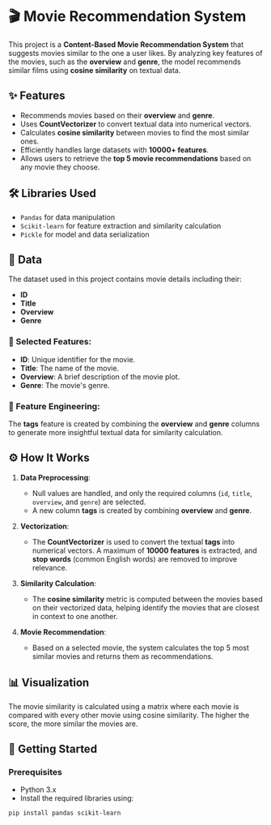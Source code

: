 # 🎬 Movie Recommendation System

This project is a **Content-Based Movie Recommendation System** that suggests movies similar to the one a user likes. By analyzing key features of the movies, such as the **overview** and **genre**, the model recommends similar films using **cosine similarity** on textual data.

## ✨ Features
- Recommends movies based on their **overview** and **genre**.
- Uses **CountVectorizer** to convert textual data into numerical vectors.
- Calculates **cosine similarity** between movies to find the most similar ones.
- Efficiently handles large datasets with **10000+ features**.
- Allows users to retrieve the **top 5 movie recommendations** based on any movie they choose.

## 🛠️ Libraries Used
- `Pandas` for data manipulation
- `Scikit-learn` for feature extraction and similarity calculation
- `Pickle` for model and data serialization

## 📂 Data
The dataset used in this project contains movie details including their:
- **ID**
- **Title**
- **Overview**
- **Genre**

### 📑 Selected Features:
- **ID**: Unique identifier for the movie.
- **Title**: The name of the movie.
- **Overview**: A brief description of the movie plot.
- **Genre**: The movie's genre.

### 🔀 Feature Engineering:
The **tags** feature is created by combining the **overview** and **genre** columns to generate more insightful textual data for similarity calculation.

## ⚙️ How It Works

1. **Data Preprocessing**:
    - Null values are handled, and only the required columns (`id`, `title`, `overview`, and `genre`) are selected.
    - A new column **tags** is created by combining **overview** and **genre**.

2. **Vectorization**:
    - The **CountVectorizer** is used to convert the textual **tags** into numerical vectors. A maximum of **10000 features** is extracted, and **stop words** (common English words) are removed to improve relevance.

3. **Similarity Calculation**:
    - The **cosine similarity** metric is computed between the movies based on their vectorized data, helping identify the movies that are closest in context to one another.

4. **Movie Recommendation**:
    - Based on a selected movie, the system calculates the top 5 most similar movies and returns them as recommendations.

## 📊 Visualization

The movie similarity is calculated using a matrix where each movie is compared with every other movie using cosine similarity. The higher the score, the more similar the movies are.

## 🚀 Getting Started

### Prerequisites
- Python 3.x
- Install the required libraries using:

```bash
pip install pandas scikit-learn
